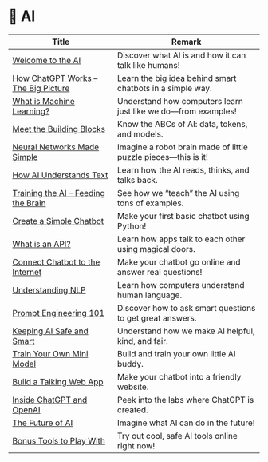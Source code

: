 # 🤖 AI

| Title | Remark |
|-------|--------|
| [Welcome to the AI](https://github.com/potatoscript/ai/wiki/welcome-to-the-AI) | Discover what AI is and how it can talk like humans! |
| [How ChatGPT Works – The Big Picture](https://github.com/potatoscript/ai/wiki/how-chatgpt-works) | Learn the big idea behind smart chatbots in a simple way. |
| [What is Machine Learning?](https://github.com/potatoscript/ai/wiki/what-is-machine-learning) | Understand how computers learn just like we do—from examples! |
| [Meet the Building Blocks](https://github.com/potatoscript/ai/wiki/building-blocks-of-ai) | Know the ABCs of AI: data, tokens, and models. |
| [Neural Networks Made Simple](https://github.com/potatoscript/ai/wiki/neural-networks) | Imagine a robot brain made of little puzzle pieces—this is it! |
| [How AI Understands Text](https://github.com/potatoscript/ai/wiki/how-ai-understands-text) | Learn how the AI reads, thinks, and talks back. |
| [Training the AI – Feeding the Brain](https://github.com/potatoscript/ai/wiki/training-the-ai) | See how we “teach” the AI using tons of examples. |
| [Create a Simple Chatbot](https://github.com/potatoscript/ai/wiki/create-a-simple-chatbot) | Make your first basic chatbot using Python! |
| [What is an API?](https://github.com/potatoscript/ai/wiki/what-is-an-api) | Learn how apps talk to each other using magical doors. |
| [Connect Chatbot to the Internet](https://github.com/potatoscript/ai/wiki/connect-chatbot-to-internet) | Make your chatbot go online and answer real questions! |
| [Understanding NLP](https://github.com/potatoscript/ai/wiki/what-is-nlp) | Learn how computers understand human language. |
| [Prompt Engineering 101](https://github.com/potatoscript/ai/wiki/prompt-engineering) | Discover how to ask smart questions to get great answers. |
| [Keeping AI Safe and Smart](https://github.com/potatoscript/ai/wiki/ai-safety) | Understand how we make AI helpful, kind, and fair. |
| [Train Your Own Mini Model](https://github.com/potatoscript/ai/wiki/train-mini-ai-model) | Build and train your own little AI buddy. |
| [Build a Talking Web App](https://github.com/potatoscript/ai/wiki/talking-web-app) | Make your chatbot into a friendly website. |
| [Inside ChatGPT and OpenAI](https://github.com/potatoscript/ai/wiki/inside-chatgpt) | Peek into the labs where ChatGPT is created. |
| [The Future of AI](https://github.com/potatoscript/ai/wiki/future-of-ai) | Imagine what AI can do in the future! |
| [Bonus Tools to Play With](https://github.com/potatoscript/ai/wiki/fun-ai-tools) | Try out cool, safe AI tools online right now! |

